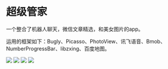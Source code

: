 # 超级管家
一个整合了机器人聊天，微信文章精选，和美女图片的app。

运用的框架如下：Bugly、Picasso、PhotoView、讯飞语音、Bmob、NumberProgressBar、libzxing、百度地图。

<img src="https://github.com/lkmc2/SuperGreatTest/blob/master/images/pic01.png" />    <img src="https://github.com/lkmc2/SuperGreatTest/blob/master/images/pic02.png" />    <img src="https://github.com/lkmc2/SuperGreatTest/blob/master/images/pic03.png" />    <img src="https://github.com/lkmc2/SuperGreatTest/blob/master/images/pic04.png" /> 
